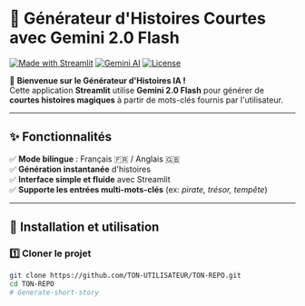 # 📖 Générateur d'Histoires Courtes avec Gemini 2.0 Flash

[![Made with Streamlit](https://img.shields.io/badge/Made%20with-Streamlit-red?logo=streamlit)](https://streamlit.io)
[![Gemini AI](https://img.shields.io/badge/Powered%20by-Google%20Gemini-4285F4?logo=google)](https://ai.google.dev)
[![License](https://img.shields.io/badge/License-MIT-blue.svg)](LICENSE)

🎉 **Bienvenue sur le Générateur d'Histoires IA !**  
Cette application **Streamlit** utilise **Gemini 2.0 Flash** pour générer de **courtes histoires magiques** à partir de mots-clés fournis par l'utilisateur.  

---

## ✨ **Fonctionnalités**
✅ **Mode bilingue** : Français 🇫🇷 / Anglais 🇬🇧  
✅ **Génération instantanée** d'histoires  
✅ **Interface simple et fluide** avec Streamlit  
✅ **Supporte les entrées multi-mots-clés** (ex: *pirate, trésor, tempête*)  

---

## 🚀 **Installation et utilisation**

### 1️⃣ **Cloner le projet**
```bash
git clone https://github.com/TON-UTILISATEUR/TON-REPO.git
cd TON-REPO
#   G e n e r a t e - s h o r t - s t o r y  
 